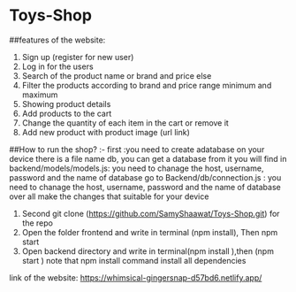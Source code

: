 # Toys-Shop
##features of the website:
1.	Sign up (register for new user)
2.	Log in for the users
3.	Search of the product name or brand and price else
4.	Filter the products according to brand and price range minimum and maximum
5.	Showing product details 
6.	Add products to the cart
7.	Change the quantity of each item in the cart or remove it
8.	Add new product with product image (url link)





##How to run the shop? :- 
first :you need to create adatabase on your device 
there is a file name db, you can get a database from it
you will find in backend/models/models.js: you need to chanage the host, username, password and the name of database
go to Backend/db/connection.js : you need to chanage the host, username, password and the name of database
over all make the changes that suitable for your device 


1.	Second git clone (https://github.com/SamyShaawat/Toys-Shop.git) for the repo 
2.	Open the folder frontend and write in terminal (npm install), Then npm start 
4.	Open backend directory and write in terminal(npm install ),then (npm start )
note that 	npm install command install  all dependencies 



link of the website: https://whimsical-gingersnap-d57bd6.netlify.app/



